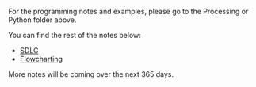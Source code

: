 For the programming notes and examples, please go to the Processing or Python folder above.

You can find the rest of the notes below:
* [SDLC](https://mrseidel.gitbooks.io/intro-computer-studies-using-processing-and-python/content/Other%20Topics/sdlc.html)
* [Flowcharting](https://mrseidel.gitbooks.io/intro-computer-studies-using-processing-and-python/content/Other%20Topics/flowcharting.html)

More notes will be coming over the next 365 days.
